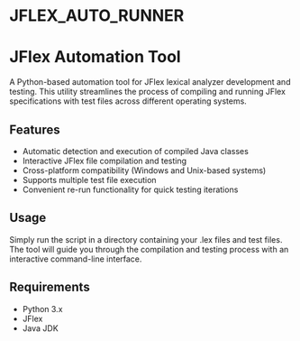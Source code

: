 # JFLEX_AUTO_RUNNER

# JFlex Automation Tool

A Python-based automation tool for JFlex lexical analyzer development and testing. This utility streamlines the process of compiling and running JFlex specifications with test files across different operating systems.

## Features
- Automatic detection and execution of compiled Java classes
- Interactive JFlex file compilation and testing
- Cross-platform compatibility (Windows and Unix-based systems)
- Supports multiple test file execution
- Convenient re-run functionality for quick testing iterations

## Usage
Simply run the script in a directory containing your .lex files and test files. The tool will guide you through the compilation and testing process with an interactive command-line interface.

## Requirements
- Python 3.x
- JFlex
- Java JDK
